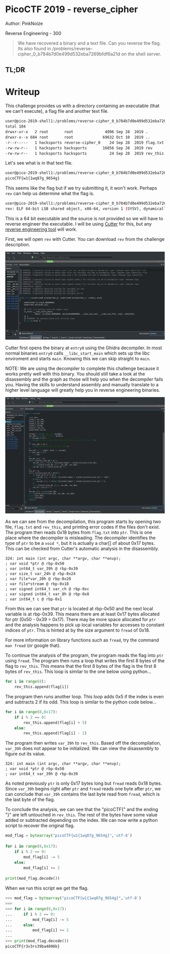 # PicoCTF 2019 - reverse_cipher
Author: PinkNoize

Reverse Engineering - 300

> We have recovered a binary and a text file. Can you reverse the flag. Its also found in /problems/reverse-cipher_0_b784b7d0e499d532eba7269bfdf6a21d on the shell server.

## TL;DR



# Writeup

This challenge provides us with a directory containing an executable (that we can't execute), a flag file and another text file.

```bash
user@pico-2019-shell1:/problems/reverse-cipher_0_b784b7d0e499d532eba7269bfdf6a21d$ ls -al
total 104
drwxr-xr-x   2 root       root              4096 Sep 28  2019 .
drwxr-x--x 684 root       root             69632 Oct 10  2019 ..
-r--r-----   1 hacksports reverse-cipher_0    24 Sep 28  2019 flag.txt
-rw-rw-r--   1 hacksports hacksports       16856 Sep 28  2019 rev
-rw-rw-r--   1 hacksports hacksports          24 Sep 28  2019 rev_this
```

Let's see what is in that text file.

```bash
user@pico-2019-shell1:/problems/reverse-cipher_0_b784b7d0e499d532eba7269bfdf6a21d$ cat rev_this 
picoCTF{w1{1wq87g_9654g}
```

This seems like the flag but if we try submitting it, it won't work. Perhaps `rev` can help us determine what the flag is.

```bash
user@pico-2019-shell1:/problems/reverse-cipher_0_b784b7d0e499d532eba7269bfdf6a21d$ file rev
rev: ELF 64-bit LSB shared object, x86-64, version 1 (SYSV), dynamically linked, interpreter /lib64/ld-linux-x86-64.so.2, for GNU/Linux 3.2.0, BuildID[sha1]=523d51973c11197605c76f84d4afb0fe9e59338c, not stripped
```

This is a 64 bit executable and the source is not provided so we will have to reverse engineer the executable. I will be using [Cutter](https://cutter.re/) for this, but any [reverse engineering tool](tools/tools.md#reverse-engineering) will work.

First, we will open `rev` with Cutter. You can download `rev` from the challenge description.

![](assets/reverseCipherCutterEntry.png)

Cutter first opens the binary at `entry0` using the Ghidra decompiler. In most normal binaries `entry0` calls `__libc_start_main` which sets up the libc enviroment and starts `main`. Knowing this we can skip straight to `main`.

NOTE: We are using the decompiler to complete this challenge because it works pretty well with this binary. You should still take a look at the disassembly and the graph as those will help you when the decompiler fails you. Having the skills to understand assembly and manually translate to a higher level language will greatly help you in reverse engineering binaries.

![](assets/reverseCipherCutterMain.png)

As we can see from the decompilation, this program starts by opening two file, `flag.txt` and `rev_this`, and printing error codes if the files don't exist. The program then reads 0x18 bytes from `flag.txt` into `ptr`. This is one place where the decompiler is misleading. The decompiler identifies the type of `ptr` to be a `void *`, but it is actually a char[] of about 0x17 bytes. This can be checked from Cutter's automatic analysis in the disassembly.

```gas
324: int main (int argc, char **argv, char **envp);
; var void *ptr @ rbp-0x50
; var int64_t var_39h @ rbp-0x39
; var size_t var_24h @ rbp-0x24
; var file*var_20h @ rbp-0x20
; var file*stream @ rbp-0x18
; var signed int64_t var_ch @ rbp-0xc
; var signed int64_t var_8h @ rbp-0x8
; var int64_t c @ rbp-0x1
```

From this we can see that `ptr` is located at rbp-0x50 and the next local variable is at rbp-0x39. This means there are at least 0x17 bytes allocated for ptr (0x50 - 0x39 = 0x17). There may be more space allocated for `ptr` and the analysis happens to pick up local variables for accesses to constant indices of `ptr`. This is hinted at by the size argument to `fread` of 0x18.

For more information on library functions such as `fread`, try the command `man fread` (or google that).

To continue the analysis of the program, the program reads the flag into `ptr` using `fread`. The program then runs a loop that writes the first 8 bytes of the flag to `rev_this`. This means that the first 8 bytes of the flag is the first 8 bytes of `rev_this`. This loop is similar to the one below using python...

```python
for i in range(8):
    rev_this.append(flag[i])
```

The program then runs another loop. This loop adds 0x5 if the index is even and subtracts 2 if its odd. This loop is similar to the python code below...

```python
for i in range(8,0x17):
    if i % 2 == 0:
        rev_this.append(flag[i] + 5)
    else:
        rev_this.append(flag[i] - 2)
```

The program then writes `var_39h` to `rev_this`. Based off the decompilation, `var_39h` does not appear to be initialized. We can view the disassembly to figure out its value.

```gas
324: int main (int argc, char **argv, char **envp);
; var void *ptr @ rbp-0x50
; var int64_t var_39h @ rbp-0x39
```

As noted previously `ptr` is only 0x17 bytes long but `fread` reads 0x18 bytes. Since `var_39h` begins right after `ptr` and `fread` reads one byte after `ptr`, we can conclude that `var_39h` contains the last byte read from `fread`, which is the last byte of the flag.

To conclude the analysis, we can see that the "picoCTF{" and the ending "}" are left untouched in `rev_this`. The rest of the bytes have some value added or subtracted depending on the index. We can now write a python script to recover the original flag.

```python
mod_flag = bytearray("picoCTF{w1{1wq87g_9654g}",'utf-8')

for i in range(8,0x17):
    if i % 2 == 0:
        mod_flag[i] -= 5
    else:
        mod_flag[i] += 2

print(mod_flag.decode())
```

When we run this script we get the flag.

```python
>>> mod_flag = bytearray("picoCTF{w1{1wq87g_9654g}",'utf-8')
>>> 
>>> for i in range(8,0x17):
...     if i % 2 == 0:
...         mod_flag[i] -= 5
...     else:
...         mod_flag[i] += 2
... 
>>> print(mod_flag.decode())
picoCTF{r3v3rs39ba4806b} 
```
